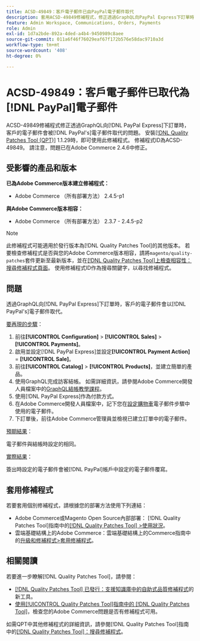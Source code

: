 ```yaml
---
title: ACSD-49849：客戶電子郵件已由PayPal電子郵件取代
description: 套用ACSD-49849修補程式，修正透過GraphQL向PayPal Express下訂單時，客戶電子郵件被PayPal電子郵件取代的Adobe Commerce問題。
feature: Admin Workspace, Communications, Orders, Payments
role: Admin
exl-id: 1d7a2bde-892a-4ded-a4b4-9450989c8aee
source-git-commit: 011a6f46f76029eaf67f172b576e58dac9710a3d
workflow-type: tm+mt
source-wordcount: '408'
ht-degree: 0%

---
```


# ACSD-49849：客戶電子郵件已取代為[!DNL PayPal]電子郵件

ACSD-49849修補程式修正透過GraphQL向[!DNL PayPal Express]下訂單時，客戶的電子郵件會被[!DNL PayPal's]電子郵件取代的問題。 安裝[[!DNL Quality Patches Tool (QPT)]](https://experienceleague.adobe.com/zh-hant/docs/commerce-operations/tools/quality-patches-tool/quality-patches-tool-to-self-serve-quality-patches) 1.1.29時，即可使用此修補程式。 修補程式ID為ACSD-49849。 請注意，問題已在Adobe Commerce 2.4.6中修正。

## 受影響的產品和版本

**已為Adobe Commerce版本建立修補程式：**

* Adobe Commerce （所有部署方法） 2.4.5-p1

**與Adobe Commerce版本相容：**

* Adobe Commerce （所有部署方法） 2.3.7 - 2.4.5-p2

>[!NOTE]
>
>此修補程式可能適用於發行版本為[!DNL Quality Patches Tool]的其他版本。 若要檢查修補程式是否與您的Adobe Commerce版本相容，請將`magento/quality-patches`套件更新至最新版本，並在[[!DNL Quality Patches Tool]上檢查相容性：搜尋修補程式頁面](https://experienceleague.adobe.com/tools/commerce-quality-patches/index.html?lang=zh-Hant)。 使用修補程式ID作為搜尋關鍵字，以尋找修補程式。

## 問題

透過GraphQL向[!DNL PayPal Express]下訂單時，客戶的電子郵件會以[!DNL PayPal's]電子郵件取代。

<u>要再現的步驟</u>：

1. 前往&#x200B;**[!UICONTROL Configuration]** > **[!UICONTROL Sales]** > **[!UICONTROL Payments]**。
1. 啟用並設定[!DNL PayPal Express]並設定&#x200B;**[!UICONTROL Payment Action]** = **[!UICONTROL Sale]**。
1. 前往&#x200B;**[!UICONTROL Catalog]** > **[!UICONTROL Products]**，並建立簡單的產品。
1. 使用GraphQL完成訪客結帳。 如需詳細資訊，請參閱Adobe Commerce開發人員檔案中的[GraphQL結帳教學課程](https://developer.adobe.com/commerce/webapi/graphql/tutorials/checkout/)。
1. 使用[!DNL PayPal Express]作為付款方式。
1. 在Adobe Commerce開發人員檔案中，記下您在[設定購物車](https://developer.adobe.com/commerce/webapi/graphql/tutorials/checkout/set-email-address/)電子郵件步驟中使用的電子郵件。
1. 下訂單後，前往Adobe Commerce管理員並檢視已建立訂單中的電子郵件。

<u>預期結果</u>：

電子郵件與結帳時設定的相同。

<u>實際結果</u>：

簽出時設定的電子郵件會被[!DNL PayPal]帳戶中設定的電子郵件覆寫。

## 套用修補程式

若要套用個別修補程式，請根據您的部署方法使用下列連結：

* Adobe Commerce或Magento Open Source內部部署： [!DNL Quality Patches Tool]指南中的[[!DNL Quality Patches Tool] >使用狀況](/help/tools/quality-patches-tool/usage.md)。
* 雲端基礎結構上的Adobe Commerce：雲端基礎結構上的Commerce指南中的[升級和修補程式>套用修補程式](https://experienceleague.adobe.com/docs/commerce-cloud-service/user-guide/develop/upgrade/apply-patches.html?lang=zh-Hant)。

## 相關閱讀

若要進一步瞭解[!DNL Quality Patches Tool]，請參閱：

* [[!DNL Quality Patches Tool] 已發行：支援知識庫中的自助式品質修補程式](https://experienceleague.adobe.com/zh-hant/docs/commerce-operations/tools/quality-patches-tool/quality-patches-tool-to-self-serve-quality-patches)的新工具。
* [使用[!UICONTROL Quality Patches Tool]指南中的 [!DNL Quality Patches Tool]](/help/tools/quality-patches-tool/patches-available-in-qpt/check-patch-for-magento-issue-with-magento-quality-patches.md)，檢查您的Adobe Commerce問題是否有修補程式可用。


如需QPT中其他修補程式的詳細資訊，請參閱[!DNL Quality Patches Tool]指南中的[[!DNL Quality Patches Tool]：搜尋修補程式](https://experienceleague.adobe.com/tools/commerce-quality-patches/index.html?lang=zh-Hant)。
